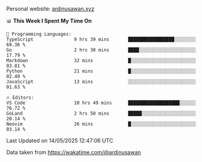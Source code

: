 Personal website: [ardinusawan.xyz](https://ardinusawan.xyz)

<!--START_SECTION:waka-->
📊 **This Week I Spent My Time On** 

```text
💬 Programming Languages: 
TypeScript               9 hrs 39 mins       █████████████████░░░░░░░░   68.36 % 
Go                       2 hrs 30 mins       ████░░░░░░░░░░░░░░░░░░░░░   17.79 % 
Markdown                 32 mins             █░░░░░░░░░░░░░░░░░░░░░░░░   03.81 % 
Python                   21 mins             █░░░░░░░░░░░░░░░░░░░░░░░░   02.49 % 
JavaScript               13 mins             ░░░░░░░░░░░░░░░░░░░░░░░░░   01.63 % 

🔥 Editors: 
VS Code                  10 hrs 49 mins      ███████████████████░░░░░░   76.72 % 
GoLand                   2 hrs 50 mins       █████░░░░░░░░░░░░░░░░░░░░   20.14 % 
Neovim                   26 mins             █░░░░░░░░░░░░░░░░░░░░░░░░   03.14 % 
```


 Last Updated on 14/05/2025 12:47:06 UTC
<!--END_SECTION:waka-->
Data taken from https://wakatime.com/@ardinusawan
